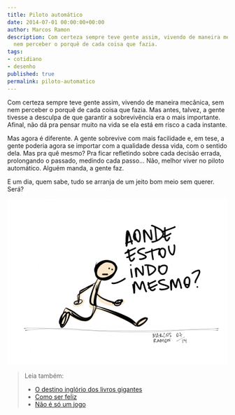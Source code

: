 ```yaml
---
title: Piloto automático
date: 2014-07-01 00:00:00+00:00
author: Marcos Ramon
description: Com certeza sempre teve gente assim, vivendo de maneira mecânica, sem
  nem perceber o porquê de cada coisa que fazia.
tags:
- cotidiano
- desenho
published: true
permalink: piloto-automatico
---
```

Com certeza sempre teve gente assim, vivendo de maneira mecânica, sem nem perceber o porquê de cada coisa que fazia. Mas antes, talvez, a gente tivesse a desculpa de que garantir a sobrevivência era o mais importante. Afinal, não dá pra pensar muito na vida se ela está em risco a cada instante.
     
Mas agora é diferente. A gente sobrevive com mais facilidade e, em tese, a gente poderia agora se importar com a qualidade dessa vida, com o sentido dela. Mas pra quê mesmo? Pra ficar refletindo sobre cada decisão errada, prolongando o passado, medindo cada passo... Não, melhor viver no piloto automático. Alguém manda, a gente faz.
     
E um dia, quem sabe, tudo se arranja de um jeito bom meio sem querer. Será?

<img src="/assets/img/piloto.png">



> Leia também:
> - <a href="/o-destino-inglorio-dos-livros-gigantes">O destino inglório dos livros gigantes</a>
> - <a href="/como-ser-feliz">Como ser feliz</a>
> - <a href="/nao-e-so-um-jogo">Não é só um jogo</a>

